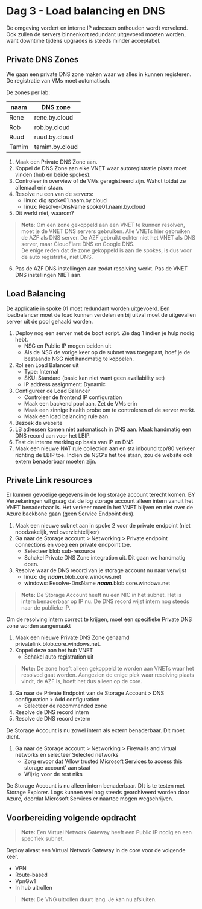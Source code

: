 
# Dag 3 - Load balancing en DNS

De omgeving vordert en interne IP adressen onthouden wordt vervelend. Ook zullen de servers binnenkort redundant uitgevoerd moeten worden, want downtime tijdens upgrades is steeds minder acceptabel.

## Private DNS Zones

We gaan een private DNS zone maken waar we alles in kunnen registeren. De registratie van VMs moet automatisch.

De zones per lab:

| naam | DNS zone |
| --- | --- |
| Rene | rene.by.cloud |
| Rob | rob.by.cloud |
| Ruud | ruud.by.cloud |
| Tamim | tamim.by.cloud |

1. Maak een Private DNS Zone aan.
1. Koppel de DNS Zone aan elke VNET waar autoregistratie plaats moet vinden (hub en beide spokes).
1. Controleer in overview of de VMs geregistreerd zijn. Wahct totdat ze allemaal erin staan.
1. Resolve nu een van de servers:
    * linux: dig spoke01.naam.by.cloud
    * linux: Resolve-DnsName spoke01.naam.by.cloud
1. Dit werkt niet, waarom?

> **Note**: Om een zone gekoppeld aan een VNET te kunnen resolven, moet je de VNET DNS servers gebruiken. Alle VNETs hier gebruiken de AZF als DNS server. De AZF gebruikt echter niet het VNET als DNS server, maar CloudFlare DNS en Google DNS.  
De enige reden dat de zone gekoppeld is aan de spokes, is dus voor de auto registratie, niet DNS.

6. Pas de AZF DNS instellingen aan zodat resolving werkt. Pas de VNET DNS instellingen NIET aan.

## Load Balancing

De applicatie in spoke 01 moet redundant worden uitgevoerd. Een loadbalancer moet de load kunnen verdelen en bij uitval moet de uitgevallen server uit de pool gehaald worden.

1. Deploy nog een server met de boot script. Zie dag 1 indien je hulp nodig hebt.
    * NSG en Public IP mogen beiden uit
    * Als de NSG de vorige keer op de subnet was toegepast, hoef je de bestaande NSG niet handmatig te koppelen.
1. Rol een Load Balancer uit
    * Type: Internal
    * SKU: Standard (basic kan niet want geen availability set)
    * IP address assignment: Dynamic
1. Configureer de Load Balancer
    * Controleer de frontend IP configuration
    * Maak een backend pool aan. Zet de VMs erin
    * Maak een zinnige health probe om te controleren of de server werkt.
    * Maak een load balancing rule aan.
1. Bezoek de website
1. LB adressen komen niet automatisch in DNS aan. Maak handmatig een DNS record aan voor het LBIP.
1. Test de interne werking op basis van IP en DNS
1. Maak een nieuwe NAT rule collection aan en sta inbound tcp/80 verkeer richting de LBIP toe. Indien de NSG's het toe staan, zou de website ook extern benaderbaar moeten zijn.

## Private Link resources

Er kunnen gevoelige gegevens in de log storage account terecht komen. BY Verzekeringen wil graag dat de log storage account alleen intern vanuit het VNET benaderbaar is. Het verkeer moet in het VNET blijven en niet over de Azure backbone gaan (geen Service Endpoint dus).

1. Maak een nieuwe subnet aan in spoke 2 voor de private endpoint (niet noodzakelijk, wel overzichtelijker)
1. Ga naar de Storage account > Networking > Private endpoint connections en voeg een private endpoint toe.
    * Selecteer blob sub-resource
    * Schakel Private DNS Zone integration uit. Dit gaan we handmatig doen.
1. Resolve waar de DNS record van je storage account nu naar verwijst
    * linux: dig _**naam**_.blob.core.windows.net
    * windows:  Resolve-DnsName _**naam**_.blob.core.windows.net

> **Note:** De Storage Account heeft nu een NIC in het subnet. Het is intern benaderbaar op IP nu. De DNS record wijst intern nog steeds naar de publieke IP.

Om de resolving intern correct te krijgen, moet een specifieke Private DNS zone worden aangemaakt
1. Maak een nieuwe Private DNS Zone genaamd privatelink.blob.core.windows.net.
1. Koppel deze aan het hub VNET
    * Schakel auto registration uit

> **Note:** De zone hoeft alleen gekoppeld te worden aan VNETs waar het resolved gaat worden. Aangezien de enige plek waar resolving plaats vindt, de AZF is, hoeft het dus alleen op de core.

3. Ga naar de Private Endpoint van de Storage Account > DNS configuration > Add configuration
    * Selecteer de recommended zone
1. Resolve de DNS record intern
1. Resolve de DNS record extern

De Storage Account is nu zowel intern als extern benaderbaar. Dit moet dicht.

1. Ga naar de Storage account > Networking > Firewalls and virtual networks en selecteer Selected networks
    * Zorg ervoor dat 'Allow trusted Microsoft Services to access this storage account' aan staat
    * Wijzig voor de rest niks

De Storage Account is nu alleen intern benaderbaar. DIt is te testen met Storage Explorer. Logs kunnen wel nog steeds gearchiveerd worden door Azure, doordat Microsoft Services er naartoe mogen wegschrijven.

## Voorbereiding volgende opdracht

> **Note:** Een Virtual Network Gateway heeft een Public IP nodig en een specifiek subnet.

Deploy alvast een Virtual Network Gateway in de core voor de volgende keer. 
* VPN
* Route-based
* VpnGw1
* In hub uitrollen

> **Note:** De VNG uitrollen duurt lang. Je kan nu afsluiten.
